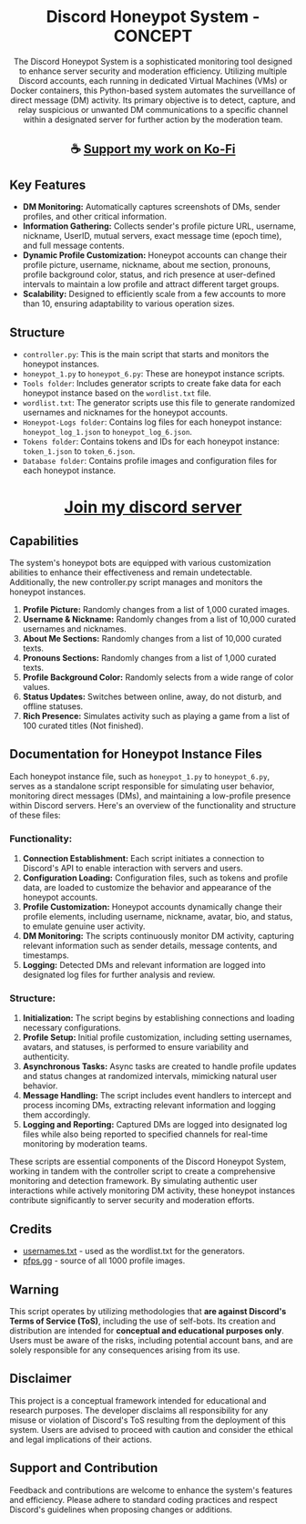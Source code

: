 <div align="center">

# Discord Honeypot System - CONCEPT

The Discord Honeypot System is a sophisticated monitoring tool designed to enhance server security and moderation efficiency. Utilizing multiple Discord accounts, each running in dedicated Virtual Machines (VMs) or Docker containers, this Python-based system automates the surveillance of direct message (DM) activity. Its primary objective is to detect, capture, and relay suspicious or unwanted DM communications to a specific channel within a designated server for further action by the moderation team.

</div>

<div align="center">

## ☕ [Support my work on Ko-Fi](https://ko-fi.com/thatsinewave)

</div>

## Key Features

- **DM Monitoring:** Automatically captures screenshots of DMs, sender profiles, and other critical information.
- **Information Gathering:** Collects sender's profile picture URL, username, nickname, UserID, mutual servers, exact message time (epoch time), and full message contents.
- **Dynamic Profile Customization:** Honeypot accounts can change their profile picture, username, nickname, about me section, pronouns, profile background color, status, and rich presence at user-defined intervals to maintain a low profile and attract different target groups.
- **Scalability:** Designed to efficiently scale from a few accounts to more than 10, ensuring adaptability to various operation sizes.

## Structure

- `controller.py`: This is the main script that starts and monitors the honeypot instances.
- `honeypot_1.py` to `honeypot_6.py`: These are honeypot instance scripts.
- `Tools folder`: Includes generator scripts to create fake data for each honeypot instance based on the `wordlist.txt` file.
- `wordlist.txt`: The generator scripts use this file to generate randomized usernames and nicknames for the honeypot accounts.
- `Honeypot-Logs folder`: Contains log files for each honeypot instance: `honeypot_log_1.json` to `honeypot_log_6.json`.
- `Tokens folder`: Contains tokens and IDs for each honeypot instance: `token_1.json` to `token_6.json`.
- `Database folder`: Contains profile images and configuration files for each honeypot instance.

<div align="center">

# [Join my discord server](https://thatsinewave.github.io/Discord-Redirect/)

</div>

## Capabilities

The system's honeypot bots are equipped with various customization abilities to enhance their effectiveness and remain undetectable. Additionally, the new controller.py script manages and monitors the honeypot instances.

1. **Profile Picture:** Randomly changes from a list of 1,000 curated images.
2. **Username & Nickname:** Randomly changes from a list of 10,000 curated usernames and nicknames.
3. **About Me Sections:** Randomly changes from a list of 10,000 curated texts.
4. **Pronouns Sections:** Randomly changes from a list of 1,000 curated texts.
5. **Profile Background Color:** Randomly selects from a wide range of color values.
6. **Status Updates:** Switches between online, away, do not disturb, and offline statuses.
7. **Rich Presence:** Simulates activity such as playing a game from a list of 100 curated titles (Not finished).

## Documentation for Honeypot Instance Files

Each honeypot instance file, such as `honeypot_1.py` to `honeypot_6.py`, serves as a standalone script responsible for simulating user behavior, monitoring direct messages (DMs), and maintaining a low-profile presence within Discord servers. Here's an overview of the functionality and structure of these files:

### Functionality:

1. **Connection Establishment:** Each script initiates a connection to Discord's API to enable interaction with servers and users.
2. **Configuration Loading:** Configuration files, such as tokens and profile data, are loaded to customize the behavior and appearance of the honeypot accounts.
3. **Profile Customization:** Honeypot accounts dynamically change their profile elements, including username, nickname, avatar, bio, and status, to emulate genuine user activity.
4. **DM Monitoring:** The scripts continuously monitor DM activity, capturing relevant information such as sender details, message contents, and timestamps.
5. **Logging:** Detected DMs and relevant information are logged into designated log files for further analysis and review.

### Structure:

1. **Initialization:** The script begins by establishing connections and loading necessary configurations.
2. **Profile Setup:** Initial profile customization, including setting usernames, avatars, and statuses, is performed to ensure variability and authenticity.
3. **Asynchronous Tasks:** Async tasks are created to handle profile updates and status changes at randomized intervals, mimicking natural user behavior.
4. **Message Handling:** The script includes event handlers to intercept and process incoming DMs, extracting relevant information and logging them accordingly.
5. **Logging and Reporting:** Captured DMs are logged into designated log files while also being reported to specified channels for real-time monitoring by moderation teams.

These scripts are essential components of the Discord Honeypot System, working in tandem with the controller script to create a comprehensive monitoring and detection framework. By simulating authentic user interactions while actively monitoring DM activity, these honeypot instances contribute significantly to server security and moderation efforts.

## Credits

- [usernames.txt](https://github.com/jeanphorn/wordlist/blob/master/usernames.txt) - used as the wordlist.txt for the generators.
- [pfps.gg](https://pfps.gg/) - source of all 1000 profile images.

## Warning

This script operates by utilizing methodologies that **are against Discord's Terms of Service (ToS)**, including the use of self-bots. Its creation and distribution are intended for **conceptual and educational purposes only**. Users must be aware of the risks, including potential account bans, and are solely responsible for any consequences arising from its use.

## Disclaimer

This project is a conceptual framework intended for educational and research purposes. The developer disclaims all responsibility for any misuse or violation of Discord's ToS resulting from the deployment of this system. Users are advised to proceed with caution and consider the ethical and legal implications of their actions.

## Support and Contribution

Feedback and contributions are welcome to enhance the system's features and efficiency. Please adhere to standard coding practices and respect Discord's guidelines when proposing changes or additions.
